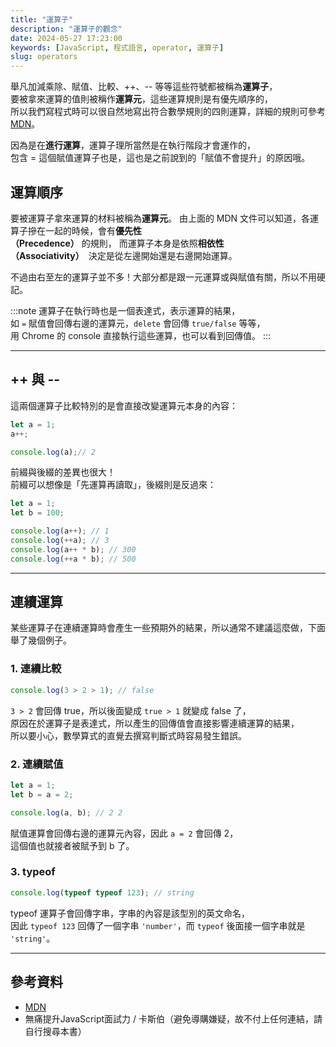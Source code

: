 ```yaml
---
title: "運算子"
description: "運算子的觀念"
date: 2024-05-27 17:23:00
keywords: [JavaScript, 程式語言, operator, 運算子]
slug: operators
---
```



舉凡加減乘除、賦值、比較、++、-- 等等這些符號都被稱為**運算子**，  
要被拿來運算的值則被稱作**運算元**，這些運算規則是有優先順序的，  
所以我們寫程式時可以很自然地寫出符合數學規則的四則運算，詳細的規則可參考 [MDN](https://developer.mozilla.org/zh-TW/docs/Web/JavaScript/Reference/Operators/Operator_precedence)。  

因為是在**進行運算**，運算子理所當然是在執行階段才會運作的，  
包含 = 這個賦值運算子也是，這也是之前說到的「賦值不會提升」的原因哦。

## 運算順序

要被運算子拿來運算的材料被稱為**運算元**。
由上面的 MDN 文件可以知道，各運算子摻在一起的時候，會有**優先性  
（Precedence）** 的規則，
而運算子本身是依照**相依性  
（Associativity）**　決定是從左邊開始還是右邊開始運算。

不過由右至左的運算子並不多！大部分都是跟一元運算或與賦值有關，所以不用硬記。  

:::note
運算子在執行時也是一個表達式，表示運算的結果，  
如 `=` 賦值會回傳右邊的運算元，`delete` 會回傳 `true/false` 等等，  
用 Chrome 的 console 直接執行這些運算，也可以看到回傳值。
:::

---
## ++ 與 --

這兩個運算子比較特別的是會直接改變運算元本身的內容：

```js
let a = 1;
a++;

console.log(a);// 2
```

前綴與後綴的差異也很大！  
前綴可以想像是「先運算再讀取」，後綴則是反過來：

```js
let a = 1;
let b = 100;

console.log(a++); // 1
console.log(++a); // 3
console.log(a++ * b); // 300 
console.log(++a * b); // 500
```
---

## 連續運算

某些運算子在連續運算時會產生一些預期外的結果，所以通常不建議這麼做，下面舉了幾個例子。

### 1. 連續比較

```js
console.log(3 > 2 > 1); // false
```

`3 > 2` 會回傳 true，所以後面變成 `true > 1` 就變成 false 了，  
原因在於運算子是表達式，所以產生的回傳值會直接影響連續運算的結果，  
所以要小心，數學算式的直覺去撰寫判斷式時容易發生錯誤。

### 2. 連續賦值

```js
let a = 1;
let b = a = 2;

console.log(a, b); // 2 2
```

賦值運算會回傳右邊的運算元內容，因此 `a = 2` 會回傳 2，  
這個值也就接者被賦予到 b 了。

### 3. typeof

```js
console.log(typeof typeof 123); // string
```

typeof 運算子會回傳字串，字串的內容是該型別的英文命名，  
因此 `typeof 123` 回傳了一個字串 `'number'`，而 `typeof` 後面接一個字串就是 `'string'`。

---
## 參考資料

-  [MDN](https://developer.mozilla.org/zh-TW/docs/Web/JavaScript/Reference/Operators/Operator_precedence)
- 無痛提升JavaScript面試力 / 卡斯伯（避免導購嫌疑，故不付上任何連結，請自行搜尋本書）